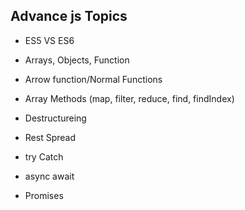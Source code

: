 ## Advance js Topics

- ES5 VS ES6

- Arrays, Objects, Function

- Arrow function/Normal Functions

- Array Methods (map, filter, reduce, find, findIndex)

- Destructureing

- Rest Spread

- try Catch

- async await

- Promises  